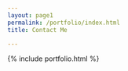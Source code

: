 ```yaml
---
layout: page1
permalink: /portfolio/index.html
title: Contact Me

---
```

{% include portfolio.html %}
